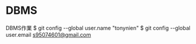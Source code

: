 # DBMS
DBMS作業
$ git config --global user.name "tonynien"
$ git config --global user.email s95074601@gmail.com
